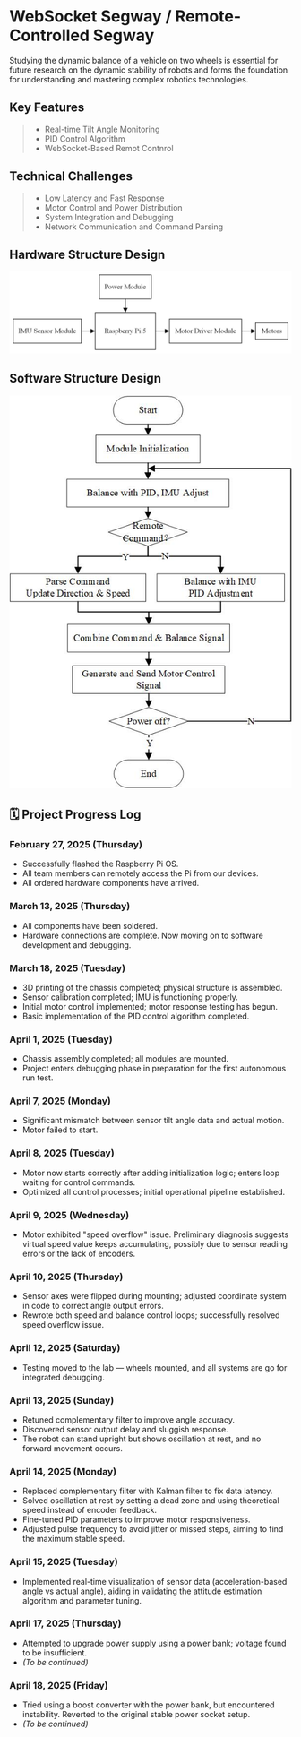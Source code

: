 WebSocket Segway / Remote-Controlled Segway
======
Studying the dynamic balance of a vehicle on two wheels is essential for future research on the dynamic stability of robots and forms the foundation for understanding and mastering complex robotics technologies.
## Key Features
>* Real-time Tilt Angle Monitoring
>* PID Control Algorithm
>* WebSocket-Based Remot Contnrol
## Technical Challenges
>* Low Latency and Fast Response
>* Motor Control and Power Distribution
>* System Integration and Debugging
>* Network Communication and Command Parsing
## Hardware Structure Design
![image](https://github.com/zeolead/zeolead--real-time-embedded-team7/blob/main/Hardware%20Structure%20Design.jpg)
## Software Structure Design
![image](https://github.com/zeolead/zeolead--real-time-embedded-team7/blob/main/Software%20Structure%20Design.jpg)

## 🗓️ Project Progress Log

### February 27, 2025 (Thursday)
- Successfully flashed the Raspberry Pi OS.
- All team members can remotely access the Pi from our devices.
- All ordered hardware components have arrived.

### March 13, 2025 (Thursday)
- All components have been soldered.
- Hardware connections are complete. Now moving on to software development and debugging.

### March 18, 2025 (Tuesday)
- 3D printing of the chassis completed; physical structure is assembled.
- Sensor calibration completed; IMU is functioning properly.
- Initial motor control implemented; motor response testing has begun.
- Basic implementation of the PID control algorithm completed.

### April 1, 2025 (Tuesday)
- Chassis assembly completed; all modules are mounted.
- Project enters debugging phase in preparation for the first autonomous run test.

### April 7, 2025 (Monday)
- Significant mismatch between sensor tilt angle data and actual motion.
- Motor failed to start.

### April 8, 2025 (Tuesday)
- Motor now starts correctly after adding initialization logic; enters loop waiting for control commands.
- Optimized all control processes; initial operational pipeline established.

### April 9, 2025 (Wednesday)
- Motor exhibited "speed overflow" issue. Preliminary diagnosis suggests virtual speed value keeps accumulating, possibly due to sensor reading errors or the lack of encoders.

### April 10, 2025 (Thursday)
- Sensor axes were flipped during mounting; adjusted coordinate system in code to correct angle output errors.
- Rewrote both speed and balance control loops; successfully resolved speed overflow issue.

### April 12, 2025 (Saturday)
- Testing moved to the lab — wheels mounted, and all systems are go for integrated debugging.

### April 13, 2025 (Sunday)
- Retuned complementary filter to improve angle accuracy.
- Discovered sensor output delay and sluggish response.
- The robot can stand upright but shows oscillation at rest, and no forward movement occurs.

### April 14, 2025 (Monday)
- Replaced complementary filter with Kalman filter to fix data latency.
- Solved oscillation at rest by setting a dead zone and using theoretical speed instead of encoder feedback.
- Fine-tuned PID parameters to improve motor responsiveness.
- Adjusted pulse frequency to avoid jitter or missed steps, aiming to find the maximum stable speed.

### April 15, 2025 (Tuesday)
- Implemented real-time visualization of sensor data (acceleration-based angle vs actual angle), aiding in validating the attitude estimation algorithm and parameter tuning.

### April 17, 2025 (Thursday)
- Attempted to upgrade power supply using a power bank; voltage found to be insufficient.
- *(To be continued)*

### April 18, 2025 (Friday)
- Tried using a boost converter with the power bank, but encountered instability. Reverted to the original stable power socket setup.
- *(To be continued)*
